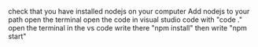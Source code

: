 check that you have installed nodejs on your computer
Add nodejs to your path
open the terminal
open the code in visual studio code with "code ."
open the terminal in the vs code 
write there "npm install"
then write "npm start"
